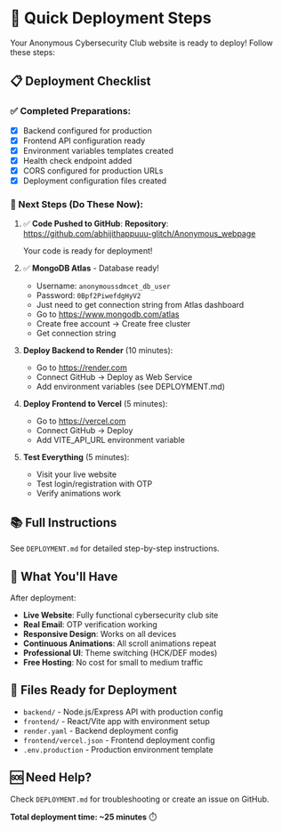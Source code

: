 # 🚀 Quick Deployment Steps

Your Anonymous Cybersecurity Club website is ready to deploy! Follow these steps:

## 📋 Deployment Checklist

### ✅ Completed Preparations:
- [x] Backend configured for production
- [x] Frontend API configuration ready
- [x] Environment variables templates created
- [x] Health check endpoint added
- [x] CORS configured for production URLs
- [x] Deployment configuration files created

### 🎯 Next Steps (Do These Now):

1. ✅ **Code Pushed to GitHub**:
   **Repository**: https://github.com/abhijithappuuu-glitch/Anonymous_webpage
   
   Your code is ready for deployment!

2. ✅ **MongoDB Atlas** - Database ready!
   - Username: `anonymoussdmcet_db_user`
   - Password: `0Bpf2PiwefdgHyV2`
   - Just need to get connection string from Atlas dashboard
   - Go to https://www.mongodb.com/atlas
   - Create free account → Create free cluster
   - Get connection string

3. **Deploy Backend to Render** (10 minutes):
   - Go to https://render.com
   - Connect GitHub → Deploy as Web Service
   - Add environment variables (see DEPLOYMENT.md)

4. **Deploy Frontend to Vercel** (5 minutes):
   - Go to https://vercel.com
   - Connect GitHub → Deploy
   - Add VITE_API_URL environment variable

5. **Test Everything** (5 minutes):
   - Visit your live website
   - Test login/registration with OTP
   - Verify animations work

## 📚 Full Instructions

See `DEPLOYMENT.md` for detailed step-by-step instructions.

## 🎉 What You'll Have

After deployment:
- **Live Website**: Fully functional cybersecurity club site
- **Real Email**: OTP verification working
- **Responsive Design**: Works on all devices
- **Continuous Animations**: All scroll animations repeat
- **Professional UI**: Theme switching (HCK/DEF modes)
- **Free Hosting**: No cost for small to medium traffic

## 🔧 Files Ready for Deployment

- `backend/` - Node.js/Express API with production config
- `frontend/` - React/Vite app with environment setup
- `render.yaml` - Backend deployment config
- `frontend/vercel.json` - Frontend deployment config
- `.env.production` - Production environment template

## 🆘 Need Help?

Check `DEPLOYMENT.md` for troubleshooting or create an issue on GitHub.

**Total deployment time: ~25 minutes** ⏱️